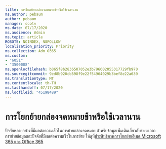 ```yaml
---
title: การโยกย้ายกล่องจดหมายช้าหรือใช้เวลานาน
ms.author: pebaum
author: pebaum
manager: scotv
ms.date: 07/17/2020
ms.audience: Admin
ms.topic: article
ROBOTS: NOINDEX, NOFOLLOW
localization_priority: Priority
ms.collection: Adm_O365
ms.custom:
- "6051"
- "3500008"
ms.openlocfilehash: b065f8b2836507052e3b796602055317729fb970
ms.sourcegitcommit: 9ed8b920cb598f9e22f54964029b3bef8e22a630
ms.translationtype: MT
ms.contentlocale: th-TH
ms.lasthandoff: 07/17/2020
ms.locfileid: "45198489"
---
```

# <a name="mailbox-migration-is-slow-or-taking-a-long-time"></a>การโยกย้ายกล่องจดหมายช้าหรือใช้เวลานาน

ปัจจัยหลายอย่างที่มีผลต่อความเร็วในการย้ายกล่องจดหมาย สําหรับข้อมูลเพิ่มเติมเกี่ยวกับระยะเวลาการย้ายข้อมูลและปัจจัยที่มีผลต่อความเร็วในการย้าย ให้ดูที่[ประสิทธิภาพการโยกย้ายอีเมล Microsoft 365 และ Office 365](https://docs.microsoft.com/exchange/mailbox-migration/office-365-migration-best-practices)